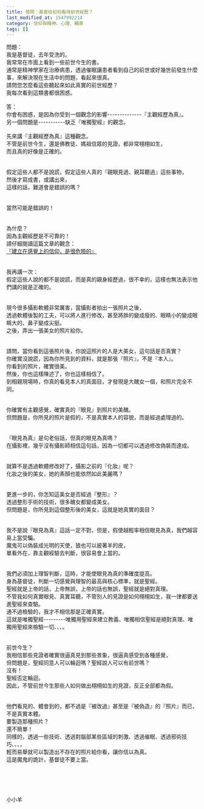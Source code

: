 ```yaml
---
title: 發問：基督徒如何看待前世經歷？
last_modified_at: 1547992214
category: 信仰與精神、心理、輔導
tags: []
---
```


<p>問題：<br/>我是基督徒，去年受洗的。<br/>我常常在市面上看到一些前世今生的書。<br/>通常是精神學家在治療病患，透過催眠讓患者看到自己的前世或好幾世前發生什麼事，來解決現在生活中的問題，看起來很真。<br/>請問您怎麼看這些聽起來如此真實的前世經歷？<br/>我每次看到這類書都很困惑。<br/><!--more--><br/>答：<br/>你會有困惑，是因為你受到一個觀念的影響--------------『主觀經歷為真』。<br/>另一個問題是-----------缺乏『唯獨聖經』的觀念。<br/><br/>先來講『主觀經歷為真』這種觀念。<br/>不管是前世今生，還是佛教徒、媽祖信眾的見證，都非常栩栩如生，<br/>而且真的好像是正確的。<br/> <br/><br/>假定這些人都不是說謊，假定這些人真的『親眼見過、親耳聽過』這些事物，<br/>然後才寫成書，或講出來，<br/>這樣的話，難道會是錯誤的嗎？<br/> <br/><br/>當然可能是錯誤的！<br/> <br/><br/>為什麼？<br/>因為主觀經歷是不可靠的！<br/>請仔細閱讀這篇文章的觀念：<br/><a href="/posts/269191944">『建立在感覺上的信仰，是很危險的』</a><br/><br/> <br/>我再講一次：<br/>假定這些人說的都不是說謊，而是真的親身經歷過，很不幸的，這樣也無法表示他們講的就是正確的。<br/> <br/><br/>現今很多攝影軟體非常厲害，當攝影者拍出一張照片之後，<br/>透過軟體後製的工夫，可以將人進行修改，甚至將胖的變成瘦的、眼睛小的變成眼睛大的、鼻子變成尖挺。<br/>之後，弄出一張美女的照片給你。<br/> <br/><br/>請問，當你看到這張照片後，你說這照片的人是大美女，這句話是否真實？<br/>你確實沒說謊，因為你所見到的資料，就是那張『照片』，不是『本人』。<br/>你看到的照片，確實很美。<br/>然後，你也這樣陳述了，你也這樣相信了。<br/>到相親現場時，你真的看見本人的真面目，才發現是大醜女一個，和照片完全不同。<br/> <br/><br/>你確實有主觀感覺，確實真的『眼見』到照片的美醜。<br/>但問題是，你所見的照片是假的，不是真實本人的容貌，而是經過處理過的。<br/> <br/><br/>『眼見為真』是句老俗話，但真的眼見為真嗎？<br/>在攝影裡，幾乎沒有攝影師相信這句話，因為一切都可以透過修改偽裝而達成。<br/> <br/><br/>就算不是透過軟體修改好了，攝影之前的『化妝』呢？<br/>化妝之後的美女，她的素顏也能依然如此美麗嗎？<br/> <br/><br/>更進一步的，你怎知這美女是否經過『整形』？<br/>透過整形手術的技術，很多醜女都變成美女。<br/>但問題是，你所見到這個整形後的美女，這就是她真實的面目？<br/> <br/><br/>我不是說『眼見為真』這話一定不對，但是，假使越輕率相信眼見為真，我們越容易上當受騙。<br/>魔鬼可以偽裝成光明的天使，狼也可以披著羊的皮，<br/>單看外在，靠主觀經驗去判斷，很容易會上當的。<br/> <br/><br/>我們必須加上理智判斷，這時，才能使眼見為真的準確度提高。<br/>身為基督徒，判斷一切感覺與理智的最高與核心標準，就是聖經。<br/>聖經就是上帝的話，上帝無誤，上帝的話也無誤，聖經就是絕對真理。<br/>不管我如何真實眼見、真實耳聽，不管別人的見證是如何栩栩如生，我一律都要送進聖經來查驗。<br/>通不過檢驗的，我才不相信那是正確真實。<br/>這就是唯獨聖經---------唯獨用聖經來建立教義、唯獨相信聖經是絕對真理、唯獨用聖經來檢驗一切、、、。<br/><br/> <br/>前世今生？<br/>我相信那些見證者確實很逼真見到那些景象，很逼真感受到各種感覺，<br/>但問題是，聖經同意人可以輪迴嗎？聖經說人可以有前世嗎？<br/>沒有！<br/>聖經否定輪迴。<br/>因此，不管前世今生那些人如何做出栩栩如生的見證，反正全部都為假。<br/> <br/><br/>他們看見的、體會到的，都不過是『被改過』甚至是『被偽造』的『照片』而已，不是真實本體。<br/>要製造那種照片？<br/>還不簡單！<br/>同樣的，透過一些技術、透過對腦部某些區域的刺激、透過催眠、透過邪術技巧、、、，<br/>輕而易舉就可以製造出不存在的照片給你看，讓你信以為真。<br/>這是魔鬼的詭計，基督徒不要上當。<br/> <br/> <br/><br/><br/><br/>小小羊<br/><br/><br/><br/><br/><br/><br/>
</p>